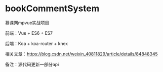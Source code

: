 # bookCommentSystem
慕课网mpvue实战项目

前端：Vue + ES6 + ES7

后端：Koa + koa-router + knex

相关文章：https://blog.csdn.net/weixin_40811829/article/details/84848345

备注：源代码更新一部分api
